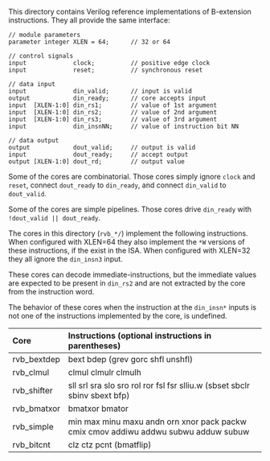 This directory contains Verilog reference implementations of B-extension
instructions. They all provide the same interface:

    // module parameters
    parameter integer XLEN = 64;      // 32 or 64

    // control signals
    input             clock;          // positive edge clock
    input             reset;          // synchronous reset

    // data input
    input             din_valid;      // input is valid
    output            din_ready;      // core accepts input
    input  [XLEN-1:0] din_rs1;        // value of 1st argument
    input  [XLEN-1:0] din_rs2;        // value of 2nd argument
    input  [XLEN-1:0] din_rs3;        // value of 3rd argument
    input             din_insnNN;     // value of instruction bit NN

    // data output
    output            dout_valid;     // output is valid
    input             dout_ready;     // accept output
    output [XLEN-1:0] dout_rd;        // output value

Some of the cores are combinatorial. Those cores simply ignore
`clock` and `reset`, connect `dout_ready` to `din_ready`, and connect
`din_valid` to `dout_valid`.

Some of the cores are simple pipelines. Those cores drive
`din_ready` with `!dout_valid || dout_ready`.

The cores in this directory (`rvb_*/`) implement the following instructions.
When configured with XLEN=64 they also implement the `*W` versions of these
instructions, if the exist in the ISA. When configured with XLEN=32 they all
ignore the `din_insn3` input.

These cores can decode immediate-instructions, but the immediate values are
expected to be present in `din_rs2` and are not extracted by the core from
the instruction word.

The behavior of these cores when the instruction at the `din_insn*` inputs
is not one of the instructions implemented by the core, is undefined.

|     Core     | Instructions (optional instructions in parentheses)                                 |
|:-------------|:------------------------------------------------------------------------------------|
| rvb_bextdep  | bext bdep (grev gorc shfl unshfl)                                                   |
| rvb_clmul    | clmul clmulr clmulh                                                                 |
| rvb_shifter  | sll srl sra slo sro rol ror fsl fsr slliu.w (sbset sbclr sbinv sbext bfp)           |
| rvb_bmatxor  | bmatxor bmator                                                                      |
| rvb_simple   | min max minu maxu andn orn xnor pack packw cmix cmov addiwu addwu subwu adduw subuw |
| rvb_bitcnt   | clz ctz pcnt (bmatflip)                                                             |
